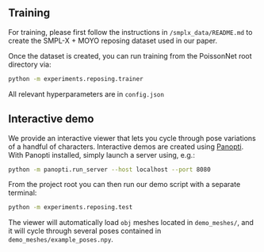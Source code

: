 ## Training

For training, please first follow the instructions in `/smplx_data/README.md` to create the SMPL-X + MOYO reposing dataset used in our paper. 

Once the dataset is created, you can run training from the PoissonNet root directory via:

```bash
python -m experiments.reposing.trainer
```

All relevant hyperparameters are in `config.json`

## Interactive demo

We provide an interactive viewer that lets you cycle through pose variations of a handful of characters. Interactive demos are created using [Panopti](https://github.com/ArmanMaesumi/panopti). With Panopti installed, simply launch a server using, e.g.:
```bash
python -m panopti.run_server --host localhost --port 8080
```
From the project root you can then run our demo script with a separate terminal:
```bash
python -m experiments.reposing.test
```
The viewer will automatically load `obj` meshes located in `demo_meshes/`, and it will cycle through several poses contained in `demo_meshes/example_poses.npy`.